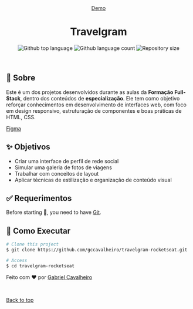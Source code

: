 <div align="center" id="top"> 
  
  &#xa0;

  <a href="https://gccavalheiro.github.io/travelgram-rocketseat/" target="_blank">Demo</a>
</div>

<h1 align="center">Travelgram</h1>

<p align="center">
  <img alt="Github top language" src="https://img.shields.io/github/languages/top/gccavalheiro/travelgram?color=56BEB8">

  <img alt="Github language count" src="https://img.shields.io/github/languages/count/gccavalheiro/travelgram?color=56BEB8">

  <img alt="Repository size" src="https://img.shields.io/github/repo-size/gccavalheiro/travelgram?color=56BEB8"> 
</p>

<br>

## :dart: Sobre ##

Este é um dos projetos desenvolvidos durante as aulas da **Formação Full-Stack**, dentro dos conteúdos de **especialização**. Ele tem como objetivo reforçar conhecimentos em desenvolvimento de interfaces web, com foco em design responsivo, estruturação de componentes e boas práticas de HTML, CSS.

[Figma](https://www.figma.com/design/zHlyDAjV3GWDDJX3lw3lmG/Perfil-de-viagens--Community)

## :sparkles: Objetivos

- Criar uma interface de perfil de rede social
- Simular uma galeria de fotos de viagens
- Trabalhar com conceitos de layout
- Aplicar técnicas de estilização e organização de conteúdo visual

## :white_check_mark: Requerimentos ##

Before starting :checkered_flag:, you need to have [Git](https://git-scm.com).


## :checkered_flag: Como Executar ##

```bash
# Clone this project
$ git clone https://github.com/gccavalheiro/travelgram-rocketseat.git

# Access
$ cd travelgram-rocketseat
```

Feito com :heart: por <a href="https://github.com/gccavalheiro" target="_blank">Gabriel Cavalheiro</a>

&#xa0;

<a href="#top">Back to top</a>
